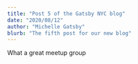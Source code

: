 ```yaml
---
title: "Post 5 of the Gatsby NYC blog"
date: "2020/08/12"
author: "Michelle Gatsby"
blurb: "The fifth post for our new blog"
---
```


What a great meetup group
